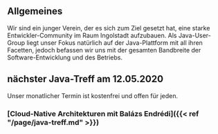 ## Allgemeines

Wir sind ein junger Verein, der es sich zum Ziel gesetzt hat, eine starke Entwickler-Community im Raum Ingolstadt aufzubauen.
Als Java-User-Group liegt unser Fokus natürlich auf der Java-Plattform mit all ihren Facetten, jedoch befassen wir uns mit der gesamten Bandbreite der Software-Entwicklung und des Betriebs.

## nächster Java-Treff am 12.05.2020

Unser monatlicher Termin ist kostenfrei und offen für jeden.
### [Cloud-Native Architekturen mit Balázs Endrédi]({{< ref "/page/java-treff.md" >}})
